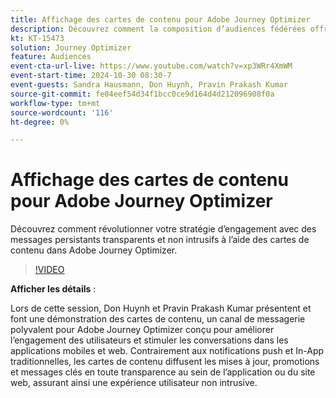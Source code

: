 ```yaml
---
title: Affichage des cartes de contenu pour Adobe Journey Optimizer
description: Découvrez comment la composition d’audiences fédérées offre une approche complète du traitement et de l’activation des audiences avec Real-Time CDP et Journey Optimizer.
kt: KT-15473
solution: Journey Optimizer
feature: Audiences
event-cta-url-live: https://www.youtube.com/watch?v=xp3WRr4XmWM
event-start-time: 2024-10-30 08:30-7
event-guests: Sandra Hausmann, Don Huynh, Pravin Prakash Kumar
source-git-commit: fe04eef54d34f1bcc0ce9d164d4d212096908f0a
workflow-type: tm+mt
source-wordcount: '116'
ht-degree: 0%

---
```


# Affichage des cartes de contenu pour Adobe Journey Optimizer

Découvrez comment révolutionner votre stratégie d’engagement avec des messages persistants transparents et non intrusifs à l’aide des cartes de contenu dans Adobe Journey Optimizer.

>[!VIDEO](https://video.tv.adobe.com/v/3436281/?quality=12&learn=on)

**Afficher les détails** :

Lors de cette session, Don Huynh et Pravin Prakash Kumar présentent et font une démonstration des cartes de contenu, un canal de messagerie polyvalent pour Adobe Journey Optimizer conçu pour améliorer l’engagement des utilisateurs et stimuler les conversations dans les applications mobiles et web. Contrairement aux notifications push et In-App traditionnelles, les cartes de contenu diffusent les mises à jour, promotions et messages clés en toute transparence au sein de l’application ou du site web, assurant ainsi une expérience utilisateur non intrusive.

